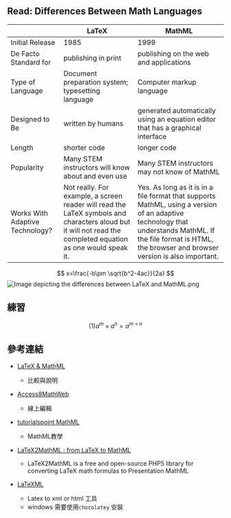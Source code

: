 ## Read: Differences Between Math Languages

|                                 | **LaTeX**                                                    | **MathML**                                                   |
| ------------------------------- | ------------------------------------------------------------ | ------------------------------------------------------------ |
| Initial Release                 | 1985                                                         | 1999                                                         |
| De Facto Standard for           | publishing in print                                          | publishing on the web and applications                       |
| Type of Language                | Document preparation system; typesetting language            | Computer markup language                                     |
| Designed to Be                  | written by humans                                            | generated automatically using an equation editor that has a graphical interface |
| Length                          | shorter code                                                 | longer code                                                  |
| Popularity                      | Many STEM instructors will know about and even use           | Many STEM instructors may not know of MathML                 |
| Works With Adaptive Technology? | Not really. For example, a screen reader will read the LaTeX symbols and characters aloud but it will not read the completed equation as one would speak it. | Yes. As long as it is in a file format that supports MathML, using a version of an adaptive technology that understands MathML. If the file format is HTML, the browser and browser version is also important. |


$$
x=\frac{-b\pm \sqrt{b^2-4ac}}{2a}
$$
![Image depicting the differences between LaTeX and MathML.png](https://i.imgur.com/AwT519T.png)









## 練習

$$
(1)a^m\times a^n = a^{m+n}
$$





## 參考連結

- [LaTeX & MathML](https://sbctc.instructure.com/courses/1698678/pages/latex-and-mathml)
  - 比較與說明
- [Access8MathWeb](https://accessibility.twvip.org/Access8MathWeb/)
  - 線上編輯
- [tutorialspoint MathML](https://www.tutorialspoint.com/mathml/index.htm)
  - MathML教學
- [LaTeX2MathML : from LaTeX to MathML](http://latex2mathml.freewebmaster.fr/index.php)
  - LaTeX2MathML is a free and open-source PHP5 library for converting LaTeX math formulas to Presentation MathML

- [LaTeXML](https://dlmf.nist.gov/LaTeXML/)
  - Latex to xml or html 工具
  - windows 需要使用`chocolatey` 安裝

